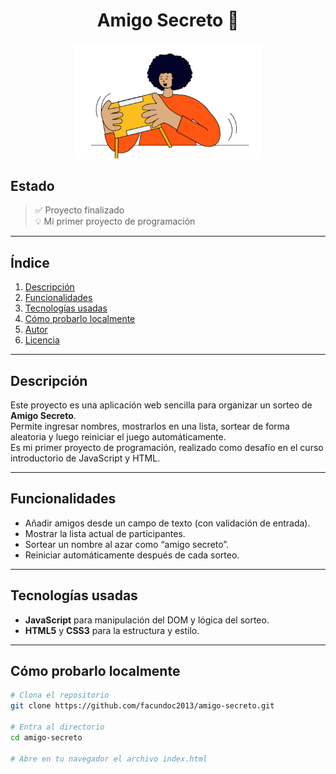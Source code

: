 <h1 align="center">Amigo Secreto 🎁</h1>

<p align="center">
  <img src="assets/amigo-secreto.png" alt="Banner Amigo Secreto" width="300"/>
</p>

##  Estado  
> ✅ Proyecto finalizado  
> 💡 Mi primer proyecto de programación

---

##  Índice
1. [Descripción](#descripción)  
2. [Funcionalidades](#funcionalidades)  
3. [Tecnologías usadas](#tecnologías-usadas)  
4. [Cómo probarlo localmente](#cómo-probarlo-localmente)  
5. [Autor](#autor)  
6. [Licencia](#licencia)  

---

##  Descripción  
Este proyecto es una aplicación web sencilla para organizar un sorteo de **Amigo Secreto**.  
Permite ingresar nombres, mostrarlos en una lista, sortear de forma aleatoria y luego reiniciar el juego automáticamente.  
Es mi primer proyecto de programación, realizado como desafío en el curso introductorio de JavaScript y HTML.

---

##  Funcionalidades  
- Añadir amigos desde un campo de texto (con validación de entrada).  
- Mostrar la lista actual de participantes.  
- Sortear un nombre al azar como “amigo secreto”.  
- Reiniciar automáticamente después de cada sorteo.

---

##  Tecnologías usadas  
- **JavaScript** para manipulación del DOM y lógica del sorteo.  
- **HTML5** y **CSS3** para la estructura y estilo.  

---

##  Cómo probarlo localmente
```bash
# Clona el repositorio
git clone https://github.com/facundoc2013/amigo-secreto.git

# Entra al directorio
cd amigo-secreto

# Abre en tu navegador el archivo index.html